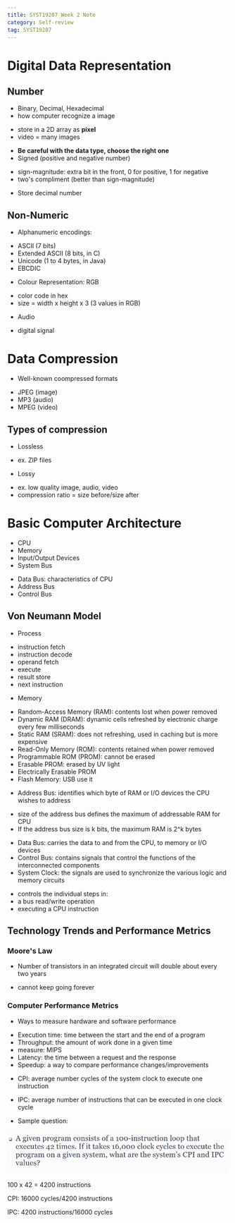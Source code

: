 ```yaml
---
title: SYST19207 Week 2 Note
category: Self-review
tag: SYST19207
---
```

# Digital Data Representation
## Number
* Binary, Decimal, Hexadecimal
* how computer recognize a image
 - store in a 2D array as **pixel**
 - video = many images
* **Be careful with the data type, choose the right one**
* Signed (positive and negative number)
 - sign-magnitude: extra bit in the front, 0 for positive, 1 for negative
 - two's compliment (better than sign-magnitude)
* Store decimal number
## Non-Numeric
* Alphanumeric encodings:
 - ASCII (7 bits)
 - Extended ASCII (8 bits, in C)
 - Unicode (1 to 4 bytes, in Java)
 - EBCDIC
* Colour Representation: RGB
 - color code in hex
 - size = width x height x 3 (3 values in RGB)
* Audio
 - digital signal
# Data Compression
* Well-known coompressed formats
 - JPEG (image)
 - MP3 (audio)
 - MPEG (video)
## Types of compression
* Lossless
 - ex. ZIP files
* Lossy
 - ex. low quality image, audio, video
 - compression ratio = size before/size after

# Basic Computer Architecture
* CPU 
* Memory
* Input/Output Devices
* System Bus
 - Data Bus: characteristics of CPU
 - Address Bus
 - Control Bus 
## Von Neumann Model
* Process
 - instruction fetch
 - instruction decode
 - operand fetch
 - execute
 - result store
 - next instruction
* Memory
 - Random-Access Memory (RAM): contents lost when power removed
  - Dynamic RAM (DRAM): dynamic cells refreshed by electronic charge every few milliseconds
  - Static RAM (SRAM): does not refreshing, used in caching but is more expensive
 - Read-Only Memory (ROM): contents retained when power removed
  - Programmable ROM (PROM): cannot be erased
  - Erasable PROM: erased by UV light
  - Electrically Erasable PROM
 - Flash Memory: USB use it
* Address Bus: identifies which byte of RAM or I/O devices the CPU wishes to address
 - size of the address bus defines the maximum of addressable RAM for CPU
 - If the address bus size is k bits, the maximum RAM is 2^k bytes
* Data Bus: carries the data to and from the CPU, to memory or I/O devices
* Control Bus: contains signals that control the functions of the interconnected components
* System Clock: the signals are used to synchronize the various logic and memory circuits
 - controls the individual steps in:
  - a bus read/write operation
  - executing a CPU instruction

## Technology Trends and Performance Metrics
### Moore's Law
* Number of transistors in an integrated circuit will double about every two years
 - cannot keep going forever
### Computer Performance Metrics
* Ways to measure hardware and software performance
 - Execution time: time between the start and the end of a program
 - Throughput: the amount of work done in a given time
  - measure: MIPS
 - Latency: the time between a request and the response
 - Speedup: a way to compare performance changes/improvements
* CPI: average number cycles of the system clock to execute one instruction
* IPC: average number of instructions that can be executed in one clock cycle

* Sample question:

![question](../assets/images/post_images/syst1.png)


100 x 42 = 4200 instructions

CPI: 16000 cycles/4200 instructions

IPC: 4200 instructions/16000 cycles

